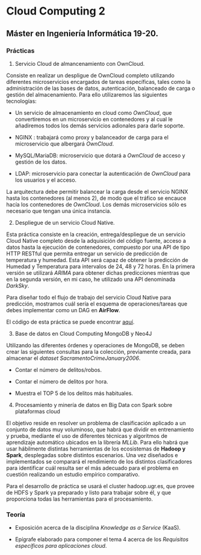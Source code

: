# Cloud Computing 2

## Máster en Ingeniería Informática 19-20.

### Prácticas

1. Servicio Cloud de almancenamiento con OwnCloud.

Consiste en realizar un despligue de OwnCloud completo utilizando diferentes microservicios encargados de tareas específicas, tales como la administración de las bases de datos, autenticación, balanceado de carga o gestión del almacenamiento. Para ello utilizaremos las siguientes tecnologías:

* Un servicio de almacenamiento en cloud como *OwnCloud*, que convertiremos en un microservicio en contenedores y al cual le añadiremos todos los demás servicios adionales para darle soporte.

* NGINX : trabajará como proxy y balanceador de carga para el microservicio que albergará *OwnCloud*.

* MySQL/MariaDB: microservicio que dotará a *OwnCloud* de acceso y gestión de los datos.

* LDAP: microservicio para conectar la autenticación de *OwnCloud* para los usuarios y el acceso.

La arquitectura debe permitir balancear la carga desde el servicio NGINX hasta los contenedores (al menos 2), de modo que el tráfico se encauce hacía los
contenedores de *OwnCloud*. Los demás microservicios sólo es necesario que tengan una única instancia.

2. Despliegue de un servicio Cloud Native.

Esta práctica consiste en la creación, entrega/despliegue de un servicio Cloud Native completo desde la adquisición del código fuente, acceso a datos hasta la ejecución de contenedores, compuesto por una API de tipo HTTP RESTful que permita entregar un servicio de predicción de temperatura y humedad. Esta API será capaz de obtener la predicción de Humedad y Temperatura para intervalos de 24, 48 y 72 horas. En la primera versión se utilizará *ARIMA* para obtener dichas predicciones mientras que en la segunda versión, en mi caso, he utilizado una API denominada *DarkSky*. 

Para diseñar todo el flujo de trabajo del servicio Cloud Native para predicción, mostramos cuál sería el esquema de operaciones/tareas que debes implementar como un DAG en **AirFlow**.

El código de esta práctica se puede encontrar [aquí](https://github.com/lidiasm/CC2-airflow).

3. Base de datos en Cloud Computing MongoDB y Neo4J 

Utilizando las diferentes órdenes y operaciones de MongoDB, se deben crear las siguientes consultas para la colección, previamente creada, para almacenar el *dataset SacramentoCrimeJanuary2006*.

* Contar el número de delitos/robos.

* Contar el número de delitos por hora.

* Muestra el TOP 5 de los delitos más habituales.

4. Procesamiento y minería de datos en Big Data con Spark sobre plataformas cloud

El objetivo reside en resolver un problema de clasificación aplicado a un conjunto de datos muy voluminoso, que habrá que dividir en entrenamiento y prueba, mediante el uso de diferentes técnicas y algoritmos de aprendizaje automático ubicados en la librería *MLLib*. Para ello habrá que usar hábilmente distintas herramientas de los ecosistemas de **Hadoop y Spark**, desplegadas sobre distintos escenarios. Una vez diseñados e implementados se comparará el rendimiento de los distintos clasificadores para identificar cuál resulta ser el más adecuado para el problema en cuestión realizando un estudio empírico comparativo.

Para el desarrollo de práctica se usará el cluster hadoop.ugr.es, que provee de HDFS y Spark ya preparado y listo para trabajar sobre él, y que proporciona todas las herramientas para el procesamiento. 


### Teoría

* Exposición acerca de la disciplina *Knowledge as a Service* (KaaS).

* Epígrafe elaborado para componer el tema 4 acerca de los *Requisitos específicos para aplicaciones cloud*.


